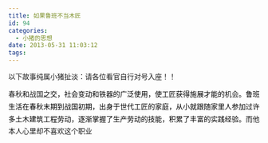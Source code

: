 ```yaml
---
title: 如果鲁班不当木匠
id: 94
categories:
  - 小猪的思想
date: 2013-05-31 11:03:12
tags:
---
```


以下故事纯属小猪扯淡：请各位看官自行对号入座！！

春秋<span style="color:#000000;font-family:arial, 宋体, sans-serif;font-size:14px;font-style:normal;font-variant:normal;font-weight:normal;letter-spacing:normal;line-height:24px;orphans:auto;text-align:start;text-indent:30px;text-transform:none;widows:auto;word-spacing:0px;-webkit-text-stroke-width:0px;background-color:#ffffff;display:inline !important;float:none;">和</span>战国<span style="color:#000000;font-family:arial, 宋体, sans-serif;font-size:14px;font-style:normal;font-variant:normal;font-weight:normal;letter-spacing:normal;line-height:24px;orphans:auto;text-align:start;text-indent:30px;text-transform:none;widows:auto;word-spacing:0px;-webkit-text-stroke-width:0px;background-color:#ffffff;display:inline !important;float:none;">之交，社会变动和铁器的广泛使用，使工匠获得施展才能的</span>机会<span style="color:#000000;font-family:arial, 宋体, sans-serif;font-size:14px;font-style:normal;font-variant:normal;font-weight:normal;letter-spacing:normal;line-height:24px;orphans:auto;text-align:start;text-indent:30px;text-transform:none;widows:auto;word-spacing:0px;-webkit-text-stroke-width:0px;background-color:#ffffff;display:inline !important;float:none;">。</span><span style="color:#000000;font-family:arial, 宋体, sans-serif;font-size:14px;font-style:normal;font-variant:normal;font-weight:normal;letter-spacing:normal;line-height:25px;orphans:auto;text-align:start;text-indent:30px;text-transform:none;widows:auto;word-spacing:0px;-webkit-text-stroke-width:0px;background-color:#ffffff;display:inline !important;float:none;">鲁班生活在春秋末期到战国初期，出身于世代工匠的家庭，从小就跟随家里人参加过许多土木建筑工程劳动，逐渐掌握了生产劳动的技能，积累了丰富的实践经验。</span>而他本人心里却不喜欢这个职业